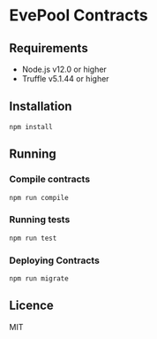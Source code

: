 # EvePool Contracts

## Requirements

- Node.js v12.0 or higher
- Truffle v5.1.44 or higher

## Installation

```
npm install
```

## Running

### Compile contracts

```
npm run compile
```

### Running tests

```
npm run test
```

### Deploying Contracts
```
npm run migrate
```

## Licence
MIT